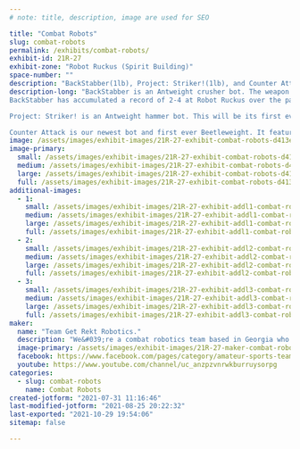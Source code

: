 ```yaml
---
# note: title, description, image are used for SEO

title: "Combat Robots"
slug: combat-robots
permalink: /exhibits/combat-robots/
exhibit-id: 21R-27
exhibit-zone: "Robot Ruckus (Spirit Building)"
space-number: ""
description: "BackStabber(1lb), Project: Striker!(1lb), and Counter Attack(3lb)."
description-long: "BackStabber is an Antweight crusher bot. The weapon uses an electric linear actuator to power the crusher which slowly pushes a sharp nail into the opponent. The weapon is so powerful that once we bite down on an opponent it is impossible for them to get away until we let go.
BackStabber has accumulated a record of 2-4 at Robot Ruckus over the past two years but we believe this version has the potential to be a serious threat.

Project: Striker! is an Antweight hammer bot. This will be its first ever competition but we expected it to put on some good fights and entertain the crowd with what may just be the most powerful hammer weapon in the Antweight class.

Counter Attack is our newest bot and first ever Beetleweight. It features two long grabbing arms meant to control opponents around the box. More importantly however, we believe we’ve built a durable bot capable of taking on the competition’s heaviest hitters and surviving till the end."
image: /assets/images/exhibit-images/21R-27-exhibit-combat-robots-d413e93e-4943-43ac-945b-543d997c8d0e-large.jpeg
image-primary: 
  small: /assets/images/exhibit-images/21R-27-exhibit-combat-robots-d413e93e-4943-43ac-945b-543d997c8d0e-small.jpeg
  medium: /assets/images/exhibit-images/21R-27-exhibit-combat-robots-d413e93e-4943-43ac-945b-543d997c8d0e-medium.jpeg
  large: /assets/images/exhibit-images/21R-27-exhibit-combat-robots-d413e93e-4943-43ac-945b-543d997c8d0e-large.jpeg
  full: /assets/images/exhibit-images/21R-27-exhibit-combat-robots-d413e93e-4943-43ac-945b-543d997c8d0e-full.jpeg
additional-images: 
  - 1:
    small: /assets/images/exhibit-images/21R-27-exhibit-addl1-combat-robots-98ef38cb-2b5a-4ac0-99ca-67d34efb981f-small.jpeg
    medium: /assets/images/exhibit-images/21R-27-exhibit-addl1-combat-robots-98ef38cb-2b5a-4ac0-99ca-67d34efb981f-medium.jpeg
    large: /assets/images/exhibit-images/21R-27-exhibit-addl1-combat-robots-98ef38cb-2b5a-4ac0-99ca-67d34efb981f-large.jpeg
    full: /assets/images/exhibit-images/21R-27-exhibit-addl1-combat-robots-98ef38cb-2b5a-4ac0-99ca-67d34efb981f-full.jpeg
  - 2:
    small: /assets/images/exhibit-images/21R-27-exhibit-addl2-combat-robots-de69c741-0201-419a-9bac-859fdd449b47-small.jpeg
    medium: /assets/images/exhibit-images/21R-27-exhibit-addl2-combat-robots-de69c741-0201-419a-9bac-859fdd449b47-medium.jpeg
    large: /assets/images/exhibit-images/21R-27-exhibit-addl2-combat-robots-de69c741-0201-419a-9bac-859fdd449b47-large.jpeg
    full: /assets/images/exhibit-images/21R-27-exhibit-addl2-combat-robots-de69c741-0201-419a-9bac-859fdd449b47-full.jpeg
  - 3:
    small: /assets/images/exhibit-images/21R-27-exhibit-addl3-combat-robots-df685570-e1de-4229-962e-0a267740d33b-small.jpeg
    medium: /assets/images/exhibit-images/21R-27-exhibit-addl3-combat-robots-df685570-e1de-4229-962e-0a267740d33b-medium.jpeg
    large: /assets/images/exhibit-images/21R-27-exhibit-addl3-combat-robots-df685570-e1de-4229-962e-0a267740d33b-large.jpeg
    full: /assets/images/exhibit-images/21R-27-exhibit-addl3-combat-robots-df685570-e1de-4229-962e-0a267740d33b-full.jpeg
maker: 
  name: "Team Get Rekt Robotics."
  description: "We&#039;re a combat robotics team based in Georgia who have been building unique and dangerous bots in the insect class for the past 3 years."
  image-primary: /assets/images/exhibit-images/21R-27-maker-combat-robots-fa1d428d-c5c4-4bce-b0ac-8e6e8f027b44-medium.jpeg
  facebook: https://www.facebook.com/pages/category/amateur-sports-team/team-get-wrecked-robotics-105882177660734/posts/
  youtube: https://www.youtube.com/channel/uc_anzpzvnrwkburruysorpg
categories: 
  - slug: combat-robots
    name: Combat Robots
created-jotform: "2021-07-31 11:16:46"
last-modified-jotform: "2021-08-25 20:22:32"
last-exported: "2021-10-29 19:54:06"
sitemap: false

---
```

